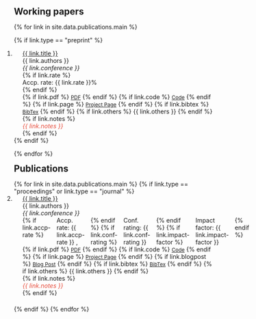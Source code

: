 
<div class="publications">
<ol class="bibliography">


<h2 id="publications" style="margin: 2px 0px 15px;">Working papers</h2>

{% for link in site.data.publications.main %}

{% if link.type == "preprint" %}
<li>
<div class="pub-row">
  <div class="col-sm-9" style="position: relative;padding-right: 15px;padding-left: 20px;">
      <div class="title"><a href="{{ link.pdf }}">{{ link.title }}</a> </div>
      <div class="author">{{ link.authors }}</div>
      <div class="periodical"><em>{{ link.conference }}</em></div>
      {% if link.rate %}<div class="rate">Accp. rate: {{ link.rate }}%</div>{% endif %}
    <div class="links">
      {% if link.pdf %} 
      <a href="{{ link.pdf }}" class="btn btn-sm z-depth-0" role="button" target="_blank" style="font-size:12px;">PDF</a>
      {% endif %}
      {% if link.code %} 
      <a href="{{ link.code }}" class="btn btn-sm z-depth-0" role="button" target="_blank" style="font-size:12px;">Code</a>
      {% endif %}
      {% if link.page %} 
      <a href="{{ link.page }}" class="btn btn-sm z-depth-0" role="button" target="_blank" style="font-size:12px;">Project Page</a>
      {% endif %}
      {% if link.bibtex %} 
      <a href="{{ link.bibtex }}" class="btn btn-sm z-depth-0" role="button" target="_blank" style="font-size:12px;">BibTex</a>
      {% endif %}
      {% if link.others %} 
      {{ link.others }}
      {% endif %}
    </div>
    {% if link.notes %}
      <div class="notes"> <i style ="color:#e74d3c">{{ link.notes }}</i></div>
    {% endif %}
  </div>
</div>
</li>
{% endif %}

{% endfor %}


<h2 id="publications" style="margin: 2px 0px 15px;">Publications</h2>
{% for link in site.data.publications.main %}
{% if link.type == "proceedings" or link.type == "journal" %}
<li>
<div class="pub-row">
  <div class="col-sm-9" style="position: relative;padding-right: 15px;padding-left: 20px;">
     <div class="title"><a href="{{ link.pdf }}">{{ link.title }}</a> </div>
     <div class="author">{{ link.authors }}</div>
     <div class="periodical"><em>{{ link.conference }}</em> </div>
     <div style="display: flex; gap: 1em;">
         {% if link.accp-rate %}
           <div class="rate">Accp. rate: {{ link.accp-rate }} ,</div>
         {% endif %}
         {% if link.conf-rating %}
           <div class="conf">Conf. rating: {{ link.conf-rating }}</div>
         {% endif %}
         {% if link.impact-factor %}
           <div class="journal">Impact factor: {{ link.impact-factor }}</div>
         {% endif %}
    </div>
    <div class="links">
      {% if link.pdf %} 
        <a href="{{ link.pdf }}" class="btn btn-sm z-depth-0" role="button" target="_blank" style="font-size:12px;">PDF</a>
      {% endif %}
      {% if link.code %} 
        <a href="{{ link.code }}" class="btn btn-sm z-depth-0" role="button" target="_blank" style="font-size:12px;">Code</a>
      {% endif %}
      {% if link.page %} 
        <a href="{{ link.page }}" class="btn btn-sm z-depth-0" role="button" target="_blank" style="font-size:12px;">Project Page</a>
      {% endif %}
      {% if link.blogpost %}
        <a href="{{ link.blogpost }}" class="btn btn-sm z-depth-0" role="button" target="_blank"
style="font-size:12px;">Blog Post</a>
      {% endif %}
      {% if link.bibtex %} 
        <a href="{{ link.bibtex }}" class="btn btn-sm z-depth-0" role="button" target="_blank" style="font-size:12px;">BibTex</a>
      {% endif %}
      {% if link.others %} 
        {{ link.others }}
      {% endif %}
    </div>
    {% if link.notes %}
      <div class="notes"> <i style ="color:#e74d3c">{{ link.notes }}</i></div>
    {% endif %}
  </div>
</div>
</li>
<div style="margin-top: 1.5em;"></div>
{% endif %}
{% endfor %}




</ol>
</div>

